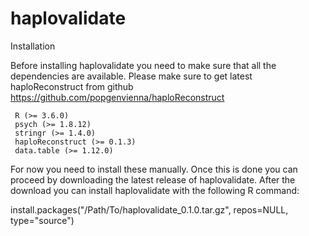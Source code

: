 # haplovalidate

Installation

Before installing haplovalidate you need to make sure that all the dependencies are available. Please make sure to get latest haploReconstruct from github https://github.com/popgenvienna/haploReconstruct

     R (>= 3.6.0)
     psych (>= 1.8.12)
     stringr (>= 1.4.0)
     haploReconstruct (>= 0.1.3)
     data.table (>= 1.12.0)     


For now you need to install these manually. Once this is done you can proceed by downloading the latest release of haplovalidate. After the download you can install haplovalidate with the following R command:

install.packages("/Path/To/haplovalidate_0.1.0.tar.gz", repos=NULL, type="source")
